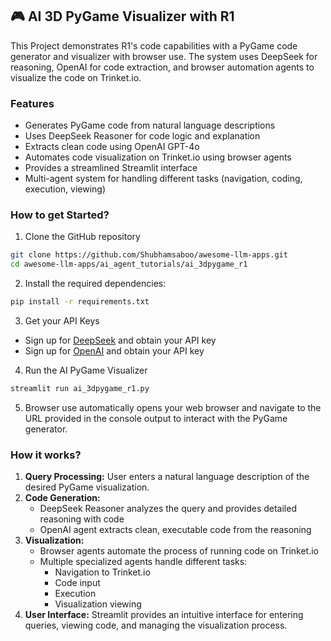 ## 🎮 AI 3D PyGame Visualizer with R1
This Project demonstrates R1's code capabilities with a PyGame code generator and visualizer with browser use. The system uses DeepSeek for reasoning, OpenAI for code extraction, and browser automation agents to visualize the code on Trinket.io.

### Features

- Generates PyGame code from natural language descriptions
- Uses DeepSeek Reasoner for code logic and explanation
- Extracts clean code using OpenAI GPT-4o
- Automates code visualization on Trinket.io using browser agents
- Provides a streamlined Streamlit interface
- Multi-agent system for handling different tasks (navigation, coding, execution, viewing)

### How to get Started?

1. Clone the GitHub repository
```bash
git clone https://github.com/Shubhamsaboo/awesome-llm-apps.git
cd awesome-llm-apps/ai_agent_tutorials/ai_3dpygame_r1
```

2. Install the required dependencies:
```bash
pip install -r requirements.txt
```

3. Get your API Keys
- Sign up for [DeepSeek](https://platform.deepseek.com/) and obtain your API key
- Sign up for [OpenAI](https://platform.openai.com/) and obtain your API key

4. Run the AI PyGame Visualizer
```bash
streamlit run ai_3dpygame_r1.py
```

5. Browser use automatically opens your web browser and navigate to the URL provided in the console output to interact with the PyGame generator.

### How it works?

1. **Query Processing:** User enters a natural language description of the desired PyGame visualization.
2. **Code Generation:** 
   - DeepSeek Reasoner analyzes the query and provides detailed reasoning with code
   - OpenAI agent extracts clean, executable code from the reasoning
3. **Visualization:**
   - Browser agents automate the process of running code on Trinket.io
   - Multiple specialized agents handle different tasks:
     - Navigation to Trinket.io
     - Code input
     - Execution
     - Visualization viewing
4. **User Interface:** Streamlit provides an intuitive interface for entering queries, viewing code, and managing the visualization process.
